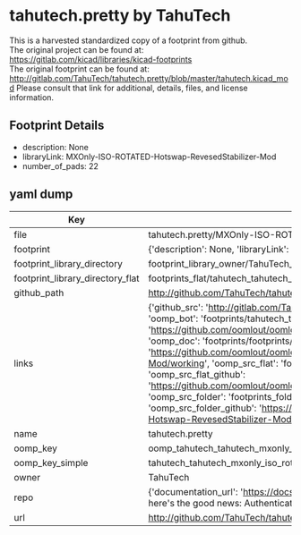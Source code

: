 # tahutech.pretty by TahuTech  
This is a harvested standardized copy of a footprint from github.  
The original project can be found at:  
https://gitlab.com/kicad/libraries/kicad-footprints  
The original footprint can be found at:
http://gitlab.com/TahuTech/tahutech.pretty/blob/master/tahutech.kicad_mod
Please consult that link for additional, details, files, and license information.  
## Footprint Details
* description: None  
* libraryLink: MXOnly-ISO-ROTATED-Hotswap-RevesedStabilizer-Mod  
* number_of_pads: 22  
## yaml dump  
| Key | Value |  
| --- | --- |  
| file | tahutech.pretty/MXOnly-ISO-ROTATED-Hotswap-RevesedStabilizer-Mod.kicad_mod |  
| footprint | {'description': None, 'libraryLink': 'MXOnly-ISO-ROTATED-Hotswap-RevesedStabilizer-Mod', 'number_of_pads': 22} |  
| footprint_library_directory | footprint_library_owner/TahuTech_tahutech.pretty |  
| footprint_library_directory_flat | footprints_flat/tahutech_tahutech_mxonly_iso_rotated_hotswap_revesedstabilizer_mod/working |  
| github_path | http://github.com/TahuTech/tahutech.pretty/blob/master/MXOnly-ISO-ROTATED-Hotswap-RevesedStabilizer-Mod.kicad_mod |  
| links | {'github_src': 'http://gitlab.com/TahuTech/tahutech.pretty/blob/master/tahutech.kicad_mod', 'github_src_repo': 'https://gitlab.com/kicad/libraries/kicad-footprints', 'oomp_bot': 'footprints/tahutech_tahutech_mxonly_iso_rotated_hotswap_revesedstabilizer_mod/working', 'oomp_bot_github': 'https://github.com/oomlout/oomlout_oomp_footprint_bot/tree/main/footprints/tahutech_tahutech_mxonly_iso_rotated_hotswap_revesedstabilizer_mod/working', 'oomp_doc': 'footprints/footprints/TahuTech/tahutech/MXOnly-ISO-ROTATED-Hotswap-RevesedStabilizer-Mod/working/', 'oomp_doc_github': 'https://github.com/oomlout/oomlout_oomp_footprint_doc/tree/main/footprints/footprints/TahuTech/tahutech/MXOnly-ISO-ROTATED-Hotswap-RevesedStabilizer-Mod/working', 'oomp_src_flat': 'footprints_flat/footprints_flat/tahutech_tahutech_mxonly_iso_rotated_hotswap_revesedstabilizer_mod/working', 'oomp_src_flat_github': 'https://github.com/oomlout/oomlout_oomp_footprint_src/tree/main/footprints_flat/tahutech_tahutech_mxonly_iso_rotated_hotswap_revesedstabilizer_mod/working', 'oomp_src_folder': 'footprints_folder/footprints_folder/TahuTech/tahutech/MXOnly-ISO-ROTATED-Hotswap-RevesedStabilizer-Mod/working', 'oomp_src_folder_github': 'https://github.com/oomlout/oomlout_oomp_footprint_src/tree/main/footprints_folder/TahuTech/tahutech/MXOnly-ISO-ROTATED-Hotswap-RevesedStabilizer-Mod/working'} |  
| name | tahutech.pretty |  
| oomp_key | oomp_tahutech_tahutech_mxonly_iso_rotated_hotswap_revesedstabilizer_mod |  
| oomp_key_simple | tahutech_tahutech_mxonly_iso_rotated_hotswap_revesedstabilizer_mod |  
| owner | TahuTech |  
| repo | {'documentation_url': 'https://docs.github.com/rest/overview/resources-in-the-rest-api#rate-limiting', 'message': "API rate limit exceeded for 84.66.173.59. (But here's the good news: Authenticated requests get a higher rate limit. Check out the documentation for more details.)"} |  
| url | http://github.com/TahuTech/tahutech.pretty |  


